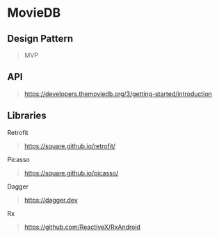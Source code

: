 # MovieDB

 ## Design Pattern
 > MVP
 
 ## API
 > https://developers.themoviedb.org/3/getting-started/introduction
 
 ## Libraries
 Retrofit
 > https://square.github.io/retrofit/
 
 Picasso
 > https://square.github.io/picasso/
 
 Dagger
 > https://dagger.dev
 
 Rx
 > https://github.com/ReactiveX/RxAndroid

